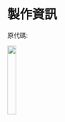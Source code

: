 # 製作資訊
原代碼:

<a href="[https://www.allenpixel.com](https://download1072.mediafire.com/ixqbwerb265gFlTe1ayOxRA4MQBm2xBiB-U1uk-I12RVuH2KconzWXBPkGXBq1wHifhdzhKtnW4EizWS7KG5VWgM3QjKxy-hq3SNL-7R-b6NotzCRs4M_fJxWKCx4T0I-0d_P8-c6sgAb4Lf9KjdgrzoAnnPMWAfbTD_J2OJ1IHH/ypoqm75ungnubgt/Rise6.1.zip)" alt="Download Now!"><img src="https://archive.org/download/download-button-png/download-button-png.png" width=20% height=20%><img/><a/>
